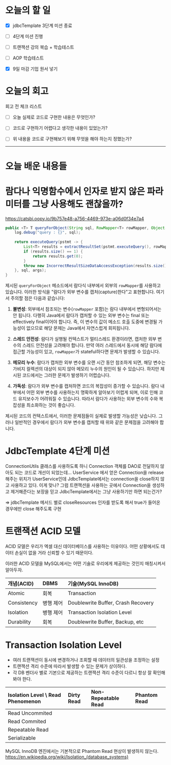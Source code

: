 
# 오늘의 할 일

- [x] jdbcTemplate 3단계 미션 종료
- [ ] 4단계 미션 진행
- [ ] 트랜잭션 강의 복습 + 학습테스트
- [ ] AOP 학습테스트
- [x] 9일 마감 기업 원서 넣기


# 오늘의 회고

회고 전 체크 리스트
- [ ] 오늘 실제로 코드로 구현한 내용은 무엇인가?
- [ ] 코드로 구현하기 어렵다고 생각한 내용이 있었는가?
- [ ] 위 내용을 코드로 구현해보기 위해 무엇을 해야 하는지 정했는가?




---
# 오늘 배운 내용들


# 람다나 익명함수에서 인자로 받지 않은 파라미터를 그냥 사용해도 괜찮을까?

https://catsbi.oopy.io/9b757e48-a756-4469-973e-a06d0f34e7a4

``` java
public <T> T queryForObject(String sql, RowMapper<T> rowMapper, Object... args) {  
    log.debug("query : {}", sql);  
  
    return executeQuery(pstmt -> {  
        List<T> results = extractResultSet(pstmt.executeQuery(), rowMapper);  
        if (results.size() == 1) {  
            return results.get(0);  
        }  
        throw new IncorrectResultSizeDataAccessException(results.size());  
    }, sql, args);  
}

```

제시된 `queryForObject` 메소드에서 람다식 내부에서 외부의 `rowMapper`를 사용하고 있습니다. 이러한 방식을 "람다가 외부 변수를 캡처(capture)한다"고 표현합니다. 여기서 주의할 점은 다음과 같습니다:

1. **불변성**: 외부에서 참조되는 변수(`rowMapper` 포함)는 람다 내부에서 변형되어서는 안 됩니다. 다행히 Java에서 람다가 캡처할 수 있는 외부 변수는 final 또는 effectively final이어야 합니다. 즉, 이 변수의 값이 메소드 호출 도중에 변경될 가능성이 없으므로 해당 문제는 Java에서 자연스럽게 회피됩니다.
    
2. **스레드 안전성**: 람다가 실행될 컨텍스트가 멀티스레드 환경이라면, 캡처한 외부 변수의 스레드 안전성을 고려해야 합니다. 만약 여러 스레드에서 동시에 해당 람다에 접근할 가능성이 있고, `rowMapper`가 stateful하다면 문제가 발생할 수 있습니다.
    
3. **메모리 누수**: 람다가 캡처한 외부 변수를 오랜 시간 동안 참조하게 되면, 해당 변수는 가비지 컬렉션의 대상이 되지 않아 메모리 누수의 원인이 될 수 있습니다. 하지만 제시된 코드에서는 그러한 문제가 발생하기 어렵습니다.
    
4. **가독성**: 람다가 외부 변수를 캡처하면 코드의 복잡성이 증가할 수 있습니다. 람다 내부에서 어떤 외부 변수를 사용하는지 명확하게 알아보기 어렵게 되며, 이로 인해 코드 유지보수가 어려워질 수 있습니다. 따라서 람다가 사용하는 외부 변수의 수와 복잡성을 최소화하는 것이 좋습니다.
    

제시된 코드의 컨텍스트에서, 이러한 문제점들이 실제로 발생할 가능성은 낮습니다. 그러나 일반적인 경우에서 람다가 외부 변수를 캡처할 때 위와 같은 문제점을 고려해야 합니다.


# JdbcTemplate 4단계 미션

ConnectionUtils 클래스를 사용하도록 하니 Connection 객체를  DAO로 전달하지 않아도 되는 코드로 개선이 되었는데... UserService 에서 얻은 Connection을 release해주는 위치가 UserService인데 JdbcTemplate에서는 connection을 close하지 않고 사용하고 있다. 이게 맞나?
그럼 트랜잭션을 사용하는 곳에서 Connection을 생성하고 제거해준다는 보장을 믿고 JdbcTemplate에서는 그냥 사용하기만 하면 되는건가?

=> jdbcTemplate 메서드 별로 closeResources 인자를 받도록 해서 true가 들어온 경우에만 close 해주도록 구현


# 트랜잭션 ACID 모델

ACID 모델은 우리가 엑셀 대신 데이터베이스를 사용하는 이유이다. 
어떤 상황에서도 데이터 손실이 없을 거라 신뢰할 수 있기 때문이다.

이러한 ACID 모델을 MySQL에서는 어떤 기술로 우리에게 제공하는 것인지 매칭시켜서 알아두자.

| 개념(ACID) | DBMS | 기술(MySQL InnoDB) |
|:---------- |:---- |:------------------ |
| Atomic     | 회복 | Transaction        |
| Consistency           |병행 제어      |Doublewrite Buffer, Crash Recovery                    |
| Isolation           | 병행 제어     | Transaction Isolation Level                   |
| Durability           |회복      |Doublewrite Buffer, Backup, etc                  |


# Transaction Isolation Level

- 여러 트랜잭션이 동시에 변경하거나 조회할 때 데이터의 일관성을 조정하는 설정
- 트랜잭션 격리 수준에 따라서 발생할 수 있는 문제가 상이하다.
- 각 DB 벤더사 별로 기본으로 제공하는 트랜잭션 격리 수준이 다르니 항상 잘 확인해봐야 한다.

| Isolation Level \\ Read Phenomenon | Dirty Read | Non-Repeatable Read | Phantom Read |
|:---------------------------------- |:---------- |:------------------- |:------------ |
| Read Uncommited                    |            |                     |              |
| Read Commited                      |            |                     |              |
| Repeatable Read                    |            |                     |              |
| Serializable                       |            |                     |              |



MySQL InnoDB 엔진에서는 기본적으로 Phantom Read 현상이 발생하지 않는다. 
https://en.wikipedia.org/wiki/Isolation_(database_systems)